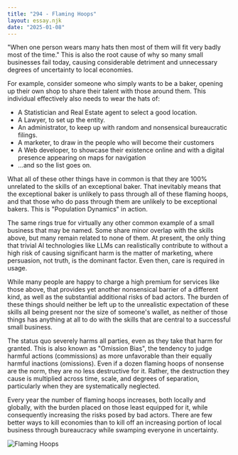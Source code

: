 ```yaml
---
title: "294 - Flaming Hoops"
layout: essay.njk
date: "2025-01-08"
---
```


"When one person wears many hats then most of them will fit very badly most of the time." This is also the root cause of why so many small businesses fail today, causing considerable detriment and unnecessary degrees of uncertainty to local economies.

For example, consider someone who simply wants to be a baker, opening up their own shop to share their talent with those around them. This individual effectively also needs to wear the hats of:

- A Statistician and Real Estate agent to select a good location.
- A Lawyer, to set up the entity.
- An administrator, to keep up with random and nonsensical bureaucratic filings.
- A marketer, to draw in the people who will become their customers
- A Web developer, to showcase their existence online and with a digital presence appearing on maps for navigation
- ...and so the list goes on.

What all of these other things have in common is that they are 100% unrelated to the skills of an exceptional baker. That inevitably means that the exceptional baker is unlikely to pass through all of these flaming hoops, and that those who do pass through them are unlikely to be exceptional bakers. This is "Population Dynamics" in action.

The same rings true for virtually any other common example of a small business that may be named. Some share minor overlap with the skills above, but many remain related to none of them. At present, the only thing that trivial AI technologies like LLMs can realistically contribute to without a high risk of causing significant harm is the matter of marketing, where persuasion, not truth, is the dominant factor. Even then, care is required in usage.

While many people are happy to charge a high premium for services like those above, that provides yet another nonsensical barrier of a different kind, as well as the substantial additional risks of bad actors. The burden of these things should neither be left up to the unrealistic expectation of these skills all being present nor the size of someone's wallet, as neither of those things has anything at all to do with the skills that are central to a successful small business. 

The status quo severely harms all parties, even as they take that harm for granted. This is also known as "Omission Bias", the tendency to judge harmful actions (commissions) as more unfavorable than their equally harmful inactions (omissions). Even if a dozen flaming hoops of nonsense are the norm, they are no less destructive for it. Rather, the destruction they cause is multiplied across time, scale, and degrees of separation, particularly when they are systematically neglected.

Every year the number of flaming hoops increases, both locally and globally, with the burden placed on those least equipped for it, while consequently increasing the risks posed by bad actors. There are few better ways to kill economies than to kill off an increasing portion of local business through bureaucracy while swamping everyone in uncertainty.

![Flaming Hoops](https://media.licdn.com/dms/image/v2/D5622AQH3S8asRzhVIQ/feedshare-shrink_800/B56ZQ6ID.kGoAg-/0/1736141980118?e=1739404800&v=beta&t=mi7qZG7jV_TO2a2R1F5ULjjINKSK83OIpZBUcoqgBeA)
